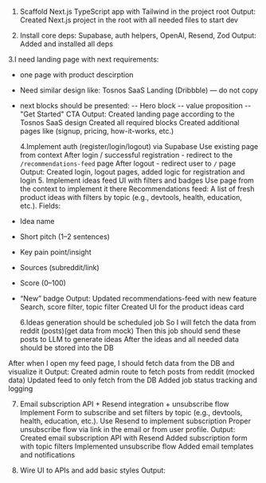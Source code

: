 1. Scaffold Next.js TypeScript app with Tailwind in the project root
   Output:
   Created Next.js project in the root with all needed files to start dev

2. Install core deps: Supabase, auth helpers, OpenAI, Resend, Zod
   Output:
   Added and installed all deps

3.I need landing page with next requirements:

- one page with product descirption
- Need similar design like: Tosnos SaaS Landing (Dribbble) — do not copy
- next blocks should be presented:
  -- Hero block
  -- value proposition
  -- "Get Started" CTA
  Output:
  Created landing page according to the Tosnos SaaS design
  Created all required blocks
  Created additional pages like (signup, pricing, how-it-works, etc.)

  4.Implement auth (register/login/logout) via Supabase
  Use existing page from context
  After login / successful registration - redirect to the `/recommendations-feed` page
  After logout - redirect user to `/` page
  Output:
  Created login, logout pages, added logic for registration and login 5. Implement ideas feed UI with filters and badges
  Use page from the context to implement it there
  Recommendations feed: A list of fresh product ideas with filters by topic (e.g., devtools, health, education, etc.). Fields:

- Idea name
- Short pitch (1–2 sentences)
- Key pain point/insight
- Sources (subreddit/link)
- Score (0–100)
- “New” badge
  Output:
  Updated recommendations-feed with new feature
  Search, score filter, topic filter
  Created UI for the product ideas card

  6.Ideas generation should be scheduled job
  So I will fetch the data from reddit (posts)(get data from mock)
  Then this job should send these posts to LLM to generate ideas
  After the ideas and all needed data should be stored into the DB

After when I open my feed page, I should fetch data from the DB and visualize it
Output:
Created admin route to fetch posts from reddit (mocked data)
Updated feed to only fetch from the DB
Added job status tracking and logging

7. Email subscription API + Resend integration + unsubscribe flow
   Implement Form to subscribe and set filters by topic (e.g., devtools, health, education, etc.).
   Use Resend to implement subscription
   Proper unsubscribe flow via link in the email or from user profile.
   Output:
   Created email subscription API with Resend
   Added subscription form with topic filters
   Implemented unsubscribe flow
   Added email templates and notifications

8. Wire UI to APIs and add basic styles
   Output:
